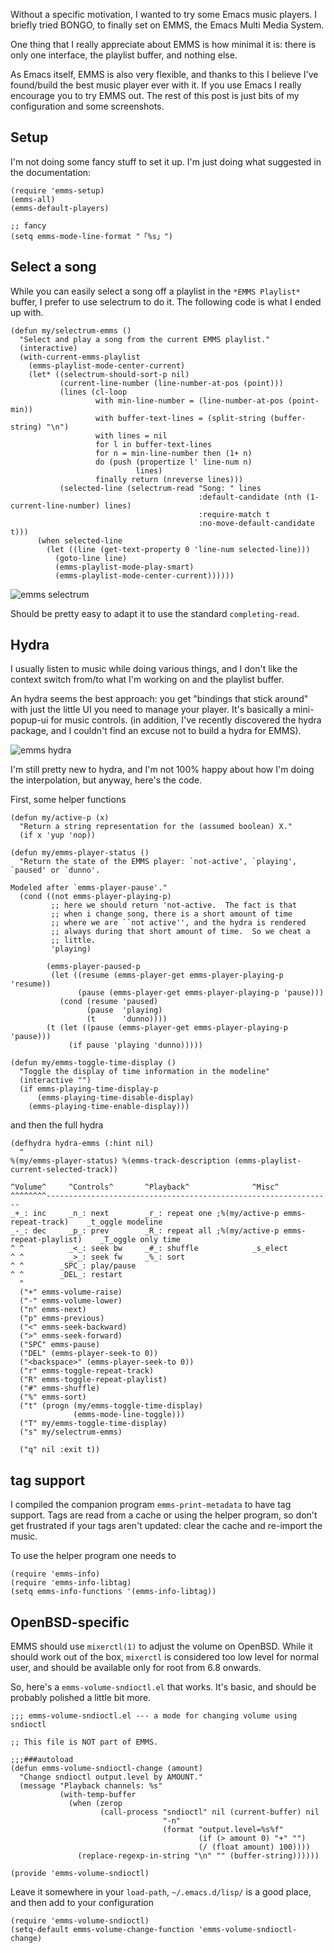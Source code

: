 Without a specific motivation, I wanted to try some Emacs music
players.  I briefly tried BONGO, to finally set on EMMS, the Emacs
Multi Media System.

One thing that I really appreciate about EMMS is how minimal it is:
there is only one interface, the playlist buffer, and nothing else.

As Emacs itself, EMMS is also very flexible, and thanks to this I
believe I've found/build the best music player ever with it.  If you
use Emacs I really encourage you to try EMMS out.  The rest of this
post is just bits of my configuration and some screenshots.

## Setup

I'm not doing some fancy stuff to set it up.  I'm just doing what
suggested in the documentation:

```elisp
(require 'emms-setup)
(emms-all)
(emms-default-players)

;; fancy
(setq emms-mode-line-format "「%s」")
```

## Select a song

While you can easily select a song off a playlist in the `*EMMS
Playlist*` buffer, I prefer to use selectrum to do it.  The following
code is what I ended up with.

```elisp
(defun my/selectrum-emms ()
  "Select and play a song from the current EMMS playlist."
  (interactive)
  (with-current-emms-playlist
    (emms-playlist-mode-center-current)
    (let* ((selectrum-should-sort-p nil)
           (current-line-number (line-number-at-pos (point)))
           (lines (cl-loop
                   with min-line-number = (line-number-at-pos (point-min))
                   with buffer-text-lines = (split-string (buffer-string) "\n")
                   with lines = nil
                   for l in buffer-text-lines
                   for n = min-line-number then (1+ n)
                   do (push (propertize l' line-num n)
                            lines)
                   finally return (nreverse lines)))
           (selected-line (selectrum-read "Song: " lines
                                          :default-candidate (nth (1- current-line-number) lines)
                                          :require-match t
                                          :no-move-default-candidate t)))
      (when selected-line
        (let ((line (get-text-property 0 'line-num selected-line)))
          (goto-line line)
          (emms-playlist-mode-play-smart)
          (emms-playlist-mode-center-current))))))
```

![emms selectrum](/img/emms-selectrum.png "Selecting a song from the current playlist with selectrum")

Should be pretty easy to adapt it to use the standard
`completing-read`.

## Hydra

I usually listen to music while doing various things, and I don't like
the context switch from/to what I'm working on and the playlist
buffer.

An hydra seems the best approach: you get "bindings that stick around"
with just the little UI you need to manage your player.  It's
basically a mini-popup-ui for music controls.  (in addition, I've
recently discovered the hydra package, and I couldn't find an excuse
not to build a hydra for EMMS).

![emms hydra](/img/emms-hydra.png "An Hydra for EMMS")

I'm still pretty new to hydra, and I'm not 100% happy about how I'm
doing the interpolation, but anyway, here's the code.

First, some helper functions

```elisp
(defun my/active-p (x)
  "Return a string representation for the (assumed boolean) X."
  (if x 'yup 'nop))

(defun my/emms-player-status ()
  "Return the state of the EMMS player: `not-active', `playing', `paused' or `dunno'.

Modeled after `emms-player-pause'."
  (cond ((not emms-player-playing-p)
         ;; here we should return 'not-active.  The fact is that
         ;; when i change song, there is a short amount of time
         ;; where we are ``not active'', and the hydra is rendered
         ;; always during that short amount of time.  So we cheat a
         ;; little.
         'playing)
        
        (emms-player-paused-p
         (let ((resume (emms-player-get emms-player-playing-p 'resume))
               (pause (emms-player-get emms-player-playing-p 'pause)))
           (cond (resume 'paused)
                 (pause  'playing)
                 (t      'dunno))))
        (t (let ((pause (emms-player-get emms-player-playing-p 'pause)))
             (if pause 'playing 'dunno)))))

(defun my/emms-toggle-time-display ()
  "Toggle the display of time information in the modeline"
  (interactive "")
  (if emms-playing-time-display-p
      (emms-playing-time-disable-display)
    (emms-playing-time-enable-display)))
```

and then the full hydra

```elisp
(defhydra hydra-emms (:hint nil)
  "
%(my/emms-player-status) %(emms-track-description (emms-playlist-current-selected-track))

^Volume^     ^Controls^       ^Playback^              ^Misc^
^^^^^^^^----------------------------------------------------------------
_+_: inc     _n_: next        _r_: repeat one ;%(my/active-p emms-repeat-track)    _t_oggle modeline
_-_: dec     _p_: prev        _R_: repeat all ;%(my/active-p emms-repeat-playlist)    _T_oggle only time
^ ^          _<_: seek bw     _#_: shuffle            _s_elect
^ ^          _>_: seek fw     _%_: sort
^ ^        _SPC_: play/pause
^ ^        _DEL_: restart
  "
  ("+" emms-volume-raise)
  ("-" emms-volume-lower)
  ("n" emms-next)
  ("p" emms-previous)
  ("<" emms-seek-backward)
  (">" emms-seek-forward)
  ("SPC" emms-pause)
  ("DEL" (emms-player-seek-to 0))
  ("<backspace>" (emms-player-seek-to 0))
  ("r" emms-toggle-repeat-track)
  ("R" emms-toggle-repeat-playlist)
  ("#" emms-shuffle)
  ("%" emms-sort)
  ("t" (progn (my/emms-toggle-time-display)
              (emms-mode-line-toggle)))
  ("T" my/emms-toggle-time-display)
  ("s" my/selectrum-emms)

  ("q" nil :exit t))
```

## tag support

I compiled the companion program `emms-print-metadata` to have tag
support.  Tags are read from a cache or using the helper program, so
don't get frustrated if your tags aren't updated: clear the cache and
re-import the music.

To use the helper program one needs to

```elisp
(require 'emms-info)
(require 'emms-info-libtag)
(setq emms-info-functions '(emms-info-libtag))
```

## OpenBSD-specific

EMMS should use `mixerctl(1)` to adjust the volume on OpenBSD.  While
it should work out of the box, `mixerctl` is considered too low level
for normal user, and should be available only for root from 6.8
onwards.

So, here's a `emms-volume-sndioctl.el` that works.  It's basic, and
should be probably polished a little bit more.

```elisp
;;; emms-volume-sndioctl.el --- a mode for changing volume using sndioctl

;; This file is NOT part of EMMS.

;;;###autoload
(defun emms-volume-sndioctl-change (amount)
  "Change sndioctl output.level by AMOUNT."
  (message "Playback channels: %s"
           (with-temp-buffer
             (when (zerop
                    (call-process "sndioctl" nil (current-buffer) nil
                                  "-n"
                                  (format "output.level=%s%f"
                                          (if (> amount 0) "+" "")
                                          (/ (float amount) 100))))
               (replace-regexp-in-string "\n" "" (buffer-string))))))

(provide 'emms-volume-sndioctl)
```

Leave it somewhere in your `load-path`, `~/.emacs.d/lisp/` is a good
place, and then add to your configuration

```elisp
(require 'emms-volume-sndioctl)
(setq-default emms-volume-change-function 'emms-volume-sndioctl-change)
```
